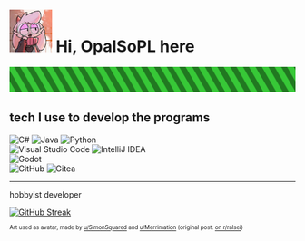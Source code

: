 # <img src="/assets/avatar.jpg" height="75" alt="avatar"></img> Hi, OpalSoPL here<br>
<img src="/assets/baner.svg" alt="section baner"></img>
## tech I use to develop the programs
![C#](https://img.shields.io/badge/c%23-%23239120.svg?style=for-the-badge&logo=csharp&logoColor=white)
![Java](https://img.shields.io/badge/java-%23ED8B00.svg?style=for-the-badge&logo=openjdk&logoColor=white)
![Python](https://img.shields.io/badge/python-3670A0?style=for-the-badge&logo=python&logoColor=ffdd54)<br>
![Visual Studio Code](https://img.shields.io/badge/Visual%20Studio%20Code-0078d7.svg?style=for-the-badge&logo=visual-studio-code&logoColor=white)
![IntelliJ IDEA](https://img.shields.io/badge/IntelliJIDEA-000000.svg?style=for-the-badge&logo=intellij-idea&logoColor=white)<br>
![Godot](https://img.shields.io/badge/Godot-478CBF?style=for-the-badge&logo=GodotEngine&logoColor=white)<br>
![GitHub](https://img.shields.io/badge/github-%23121011.svg?style=for-the-badge&logo=github&logoColor=white)
![Gitea](https://img.shields.io/badge/Gitea-34495E?style=for-the-badge&logo=gitea&logoColor=5D9425)

---

hobbyist developer


[![GitHub Streak](https://streak-stats.demolab.com?user=opalsopl&theme=merko&hide_border=true)](https://git.io/streak-stats)

<sup><sup>Art used as avatar, made by [u/SimonSquared](https://www.reddit.com/user/SimonSquared/) and [u/Merrimation](https://www.reddit.com/user/Merrimation/) (original post: [on r/ralsei](https://www.reddit.com/r/ralsei/comments/1682csd/ralsei_art_collab_with_merritz/))</sup></sup>


